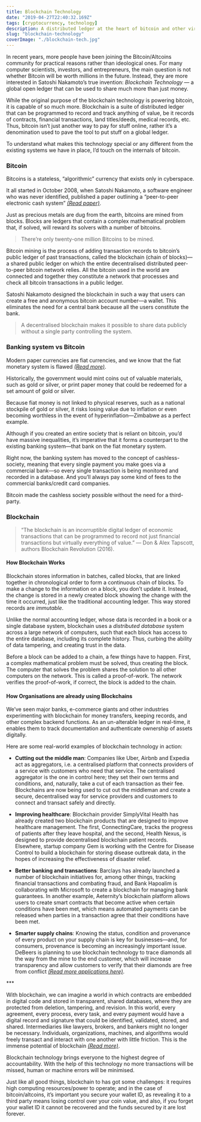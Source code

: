 ```yaml
---
title: Blockchain Technology
date: "2019-04-27T22:40:32.169Z"
tags: [cryptocurrency, technology]
description: A distributed ledger at the heart of bitcoin and other virtual currencies, that makes it possible to share data publicly without third parties.
slug: "blockchain-technology"
coverImage: "./blockchain-tech.jpg"
---
```


In recent years, more people have been joining the Bitcoin/Altcoins community for practical reasons rather than ideological ones. For many computer scientists, investors, and entrepreneurs, the main question is not whether Bitcoin will be worth millions in the future. Instead, they are more interested in Satoshi Nakamoto’s true invention: _Blockchain Technology_ — a global open ledger that can be used to share much more than just money.

While the original purpose of the blockchain technology is powering bitcoin, it is capable of so much more.
Blockchain is a suite of distributed ledger that can be programmed to record and track anything of value,
be it records of contracts, financial transactions, land titles/deeds, medical records, etc. Thus, bitcoin isn’t just
another way to pay for stuff online, rather it’s a denomination used to pave the tool to put stuff on a global ledger.

To understand what makes this technology special or any different from the existing systems we have in place,
I’d touch on the internals of bitcoin.

### Bitcoin

Bitcoins is a stateless, “algorithmic” currency that exists only in cyberspace.

It all started in October 2008, when Satoshi Nakamoto, a software engineer who was never identified,
published a paper outlining a “peer-to-peer electronic cash system” <a href="https://bitcoin.org/bitcoin.pdf" target="_blank" class="read-more">_(Read paper)_</a>.

Just as precious metals are dug from the earth, bitcoins are mined from blocks. Blocks are ledgers that contain
a complex mathematical problem that, if solved, will reward its solvers with a number of bitcoins.

> There’re only twenty-one million Bitcoins to be mined.

Bitcoin mining is the process of adding transaction records to bitcoin’s public ledger of past transactions,
called the blockchain (chain of blocks)—a shared public ledger on which the entire decentralised distributed peer-to-peer
bitcoin network relies. All the bitcoin used in the world are connected and together they constitute a network that processes
and check all bitcoin transactions in a public ledger.

Satoshi Nakamoto designed the blockchain in such a way that users can create a free and anonymous bitcoin account number—a wallet.
This eliminates the need for a central bank because all the users constitute the bank.

> A decentralised blockchain makes it possible to share data publicly without a single party controlling the system.

### Banking system vs Bitcoin

Modern paper currencies are fiat currencies, and we know that the fiat monetary system is flawed <a href="https://news.bitcoin.com/how-fiat-money-fails-deconstructing-the-governments-paper-thin-promise/" target="_blank" class="read-more">_(Read more)_</a>.

Historically, the government would mint coins out of valuable materials, such as gold or silver, or print paper money that could
be redeemed for a set amount of gold or silver.

Because fiat money is not linked to physical reserves, such as a national stockpile of gold or silver,
it risks losing value due to inflation or even becoming worthless in the event of hyperinflation—Zimbabwe as a perfect example.

Although if you created an entire society that is reliant on bitcoin, you’d have massive inequalities,
it’s imperative that it forms a counterpart to the existing banking system—that bank on the fiat monetary system.

Right now, the banking system has moved to the concept of cashless-society, meaning that every single payment you make goes
via a commercial bank—so every single transaction is being monitored and recorded in a database. And you’ll always pay some
kind of fees to the commercial banks/credit card companies.

Bitcoin made the cashless society possible without the need for a third-party.

### Blockchain

> “The blockchain is an incorruptible digital ledger of economic transactions that can be programmed to record not just financial transactions but virtually everything of value.”
> — Don & Alex Tapscott, authors Blockchain Revolution (2016).

#### How Blockchain Works

Blockchain stores information in batches, called blocks, that are linked together in chronological order to form a continuous
chain of blocks. To make a change to the information on a block, you don’t update it. Instead, the change is stored in a newly
created block showing the change with the time it occurred, just like the traditional accounting ledger.
This way stored records are _immutable_.

Unlike the normal accounting ledger, whose data is recorded in a book or a single database system, blockchain uses a
_distributed database_ system across a large network of computers, such that each block has access to the entire database,
including its complete history. Thus, curbing the ability of data tampering, and creating trust in the data.

Before a block can be added to a chain, a few things have to happen. First, a complex mathematical problem must be solved,
thus creating the block. The computer that solves the problem shares the solution to all other computers on the network.
This is called a proof-of-work. The network verifies the proof-of-work, if correct, the block is added to the chain.

#### How Organisations are already using Blockchains

We’ve seen major banks, e-commerce giants and other industries experimenting with blockchain for money transfers, keeping records,
and other complex backend functions. As an un-alterable ledger in real-time, it enables them to track documentation
and authenticate ownership of assets digitally.

Here are some real-world examples of blockchain technology in action:

- **Cutting out the middle man**: Companies like Uber, Airbnb and Expedia act as aggregators, i.e. a centralised platform that
  connects providers of a service with customers who need that service. The centralised aggregator is the one in control here;
  they set their own terms and conditions, and, naturally, take a cut of each transaction as their fee. Blockchains are now
  being used to cut out the middleman and create a secure, decentralised way for service providers and customers to connect and
  transact safely and directly.

- **Improving healthcare**: Blockchain provider SimplyVital Health has already created two blockchain products that are designed to
  improve healthcare management. The first, ConnectingCare, tracks the progress of patients after they leave hospital, and the second,
  Health Nexus, is designed to provide decentralised blockchain patient records. Elsewhere, startup company Gem is working with the
  Centre for Disease Control to build a blockchain for storing disease outbreak data, in the hopes of increasing the effectiveness of
  disaster relief.

- **Better banking and transactions**: Barclays has already launched a number of blockchain initiatives for, among other things,
  tracking financial transactions and combating fraud, and Bank Hapoalim is collaborating with Microsoft to create a blockchain for
  managing bank guarantees. In another example, Aeternity’s blockchain platform allows users to create smart contracts that become
  active when certain conditions have been met, which means automated payments can be released when parties in a transaction agree
  that their conditions have been met.

- **Smarter supply chains**: Knowing the status, condition and provenance of every product on your supply chain is key for
  businesses—and, for consumers, provenance is becoming an increasingly important issue. DeBeers is planning to use blockchain technology to
  trace diamonds all the way from the mine to the end customer, which will increase transparency and allow customers to verify that
  their diamonds are free from conflict <a href="https://bernardmarr.com/default.asp?contentID=1788" target="_blank" class="read-more">_(Read more applications here)_</a>.

<p class="three-dots">***</p>

With blockchain, we can imagine a world in which contracts are embedded in digital code and stored in transparent,
shared databases, where they are protected from deletion, tampering, and revision. In this world, every agreement,
every process, every task, and every payment would have a digital record and signature that could be identified, validated,
stored, and shared. Intermediaries like lawyers, brokers, and bankers might no longer be necessary. Individuals, organizations,
machines, and algorithms would freely transact and interact with one another with little friction. This is the immense potential
of blockchain <a href="https://hbr.org/2017/01/the-truth-about-blockchain" target="_blank" class="read-more">_(Read more)_</a>.

Blockchain technology brings everyone to the highest degree of accountability. With the help of this technology no more
transactions will be missed, human or machine errors will be minimised.

Just like all good things, blockchain to has got some challenges: it requires high computing resources/power to operate;
and in the case of bitcoin/altcoins, it’s important you secure your wallet ID, as revealing it to a third party means losing
control over your coin value, and also, if you forget your wallet ID it cannot be recovered and the funds secured by it are
lost forever.
